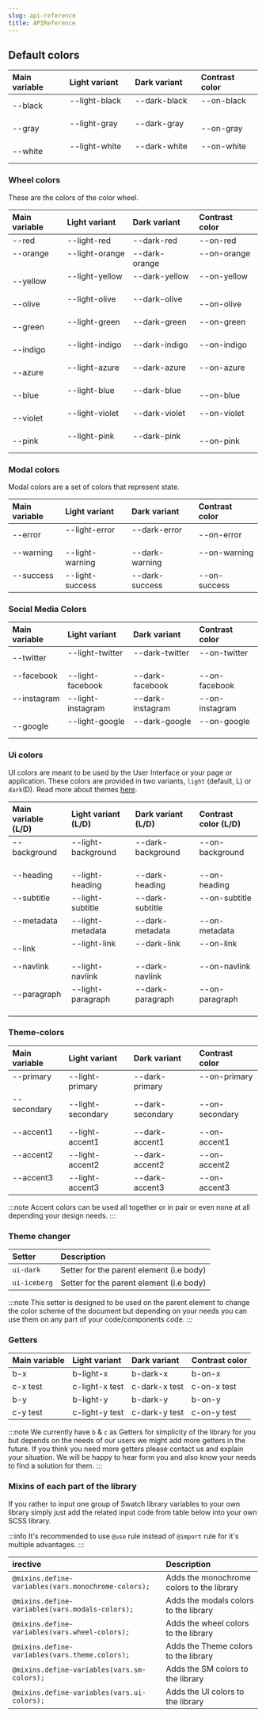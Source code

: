 ```yaml
---
slug: api-reference 
title: APIReference
---
```


## Default colors

| Main variable | Light variant | Dark variant | Contrast color | 
| :-------- | :---------- | :----------- | :----------- | 
| --black <span className='y-black b-y'>&#8193;</span> | --light-black <span className='y-black b-light-y'>&#8193;</span> | --dark-black <span className='y-black b-dark-y'>&#8193;</span> | --on-black <span className='y-black b-on-y'>&#8193;</span> | 
| --gray <span className='y-gray b-y'>&#8193;</span> | --light-gray <span className='y-gray b-light-y'>&#8193;</span> | --dark-gray <span className='y-gray b-dark-y'>&#8193;</span> | --on-gray <span className='y-gray b-on-y'>&#8193;</span> | 
| --white <span className='y-white b-y'>&#8193;</span> | --light-white <span className='y-white b-light-y'>&#8193;</span> | --dark-white <span className='y-white b-dark-y'>&#8193;</span> | --on-white <span className='y-white b-on-y'>&#8193;</span> | 

### Wheel colors

These are the colors of the color wheel.

| Main variable | Light variant | Dark variant | Contrast color | 
| :-------- | :---------- | :----------- | :----------- | 
| --red <span className='y-red b-y'>&#8193;</span> | --light-red <span className='y-red b-light-y'>&#8193;</span> | --dark-red <span className='y-red b-dark-y'>&#8193;</span> | --on-red <span className='y-red b-on-y'>&#8193;</span> | 
| --orange <span className='y-orange b-y'>&#8193;</span> | --light-orange <span className='y-orange b-light-y'>&#8193;</span> | --dark-orange <span className='y-orange b-dark-y'>&#8193;</span> | --on-orange <span className='y-orange b-on-y'>&#8193;</span> | 
| --yellow <span className='y-yellow b-y'>&#8193;</span> | --light-yellow <span className='y-yellow b-light-y'>&#8193;</span> | --dark-yellow <span className='y-yellow b-dark-y'>&#8193;</span> | --on-yellow <span className='y-yellow b-on-y'>&#8193;</span> | 
| --olive <span className='y-olive b-y'>&#8193;</span> | --light-olive <span className='y-olive b-light-y'>&#8193;</span> | --dark-olive <span className='y-olive b-dark-y'>&#8193;</span> | --on-olive <span className='y-olive b-on-y'>&#8193;</span> | 
| --green <span className='y-green b-y'>&#8193;</span> | --light-green <span className='y-green b-light-y'>&#8193;</span> | --dark-green <span className='y-green b-dark-y'>&#8193;</span> | --on-green <span className='y-green b-on-y'>&#8193;</span> | 
| --indigo <span className='y-indigo b-y'>&#8193;</span> | --light-indigo <span className='y-indigo b-light-y'>&#8193;</span> | --dark-indigo <span className='y-indigo b-dark-y'>&#8193;</span> | --on-indigo <span className='y-indigo b-on-y'>&#8193;</span> | 
| --azure <span className='y-azure b-y'>&#8193;</span> | --light-azure <span className='y-azure b-light-y'>&#8193;</span> | --dark-azure <span className='y-azure b-dark-y'>&#8193;</span> | --on-azure <span className='y-azure b-on-y'>&#8193;</span> | 
| --blue <span className='y-blue b-y'>&#8193;</span> | --light-blue <span className='y-blue b-light-y'>&#8193;</span> | --dark-blue <span className='y-blue b-dark-y'>&#8193;</span> | --on-blue <span className='y-blue b-on-y'>&#8193;</span> | 
| --violet <span className='y-violet b-y'>&#8193;</span> | --light-violet <span className='y-violet b-light-y'>&#8193;</span> | --dark-violet <span className='y-violet b-dark-y'>&#8193;</span> | --on-violet <span className='y-violet b-on-y'>&#8193;</span> | 
| --pink <span className='y-pink b-y'>&#8193;</span> | --light-pink <span className='y-pink b-light-y'>&#8193;</span> | --dark-pink <span className='y-pink b-dark-y'>&#8193;</span> | --on-pink <span className='y-pink b-on-y'>&#8193;</span> | 

### Modal colors

Modal colors are a set of colors that represent state.

| Main variable | Light variant | Dark variant | Contrast color | 
| :-------- | :---------- | :----------- | :----------- | 
| --error <span className='y-error b-y'>&#8193;</span> | --light-error <span className='y-error b-light-y'>&#8193;</span> | --dark-error <span className='y-error b-dark-y'>&#8193;</span> | --on-error <span className='y-error b-on-y'>&#8193;</span> | 
| --warning <span className='y-warning b-y'>&#8193;</span> | --light-warning <span className='y-warning b-light-y'>&#8193;</span> | --dark-warning <span className='y-warning b-dark-y'>&#8193;</span> | --on-warning <span className='y-warning b-on-y'>&#8193;</span> | 
| --success <span className='y-success b-y'>&#8193;</span> | --light-success <span className='y-success b-light-y'>&#8193;</span> | --dark-success <span className='y-success b-dark-y'>&#8193;</span> | --on-success <span className='y-success b-on-y'>&#8193;</span> | 

### Social Media Colors

| Main variable | Light variant | Dark variant | Contrast color | 
| :-------- | :---------- | :----------- | :----------- | 
| --twitter <span className='y-twitter b-y'>&#8193;</span> | --light-twitter <span className='y-twitter b-light-y'>&#8193;</span> | --dark-twitter <span className='y-twitter b-dark-y'>&#8193;</span> | --on-twitter <span className='y-twitter b-on-y'>&#8193;</span> | 
| --facebook <span className='y-facebook b-y'>&#8193;</span> | --light-facebook <span className='y-facebook b-light-y'>&#8193;</span> | --dark-facebook <span className='y-facebook b-dark-y'>&#8193;</span> | --on-facebook <span className='y-facebook b-on-y'>&#8193;</span> | 
| --instagram <span className='y-instagram b-y'>&#8193;</span> | --light-instagram <span className='y-instagram b-light-y'>&#8193;</span> | --dark-instagram <span className='y-instagram b-dark-y'>&#8193;</span> | --on-instagram <span className='y-instagram b-on-y'>&#8193;</span> | 
| --google <span className='y-google b-y'>&#8193;</span> | --light-google <span className='y-google b-light-y'>&#8193;</span> | --dark-google <span className='y-google b-dark-y'>&#8193;</span> | --on-google <span className='y-google b-on-y'>&#8193;</span> | 


### Ui colors

UI colors are meant to be used by the User Interface or your page or application. These colors are provided in two variants, `light` (default, L) or `dark`(D). Read more about themes [here](./guides-themes-introduction).

| Main variable (L/D)| Light variant (L/D)| Dark variant (L/D)| Contrast color (L/D) | 
| :-------- | :---------- | :----------- | :----------- | 
| --background <span className='y-background b-y'>&#8193;</span><span className='ui-dark y-background b-y'>&#8193;</span> | --light-background <span className='y-background b-light-y'>&#8193;</span><span className='ui-dark y-background b-light-y'>&#8193;</span> | --dark-background <span className='y-background b-dark-y'>&#8193;</span><span className='ui-dark y-background b-dark-y'>&#8193;</span> | --on-background <span className='y-background b-on-y'>&#8193;</span><span className='ui-dark y-background b-on-y'>&#8193;</span> | 
| --heading <span className='y-heading b-y'>&#8193;</span><span className='ui-dark y-heading b-y'>&#8193;</span> | --light-heading <span className='y-heading b-light-y'>&#8193;</span><span className='ui-dark y-heading b-light-y'>&#8193;</span> | --dark-heading <span className='y-heading b-dark-y'>&#8193;</span><span className='ui-dark y-heading b-dark-y'>&#8193;</span> | --on-heading <span className='y-heading b-on-y'>&#8193;</span><span className='ui-dark y-heading b-on-y'>&#8193;</span> | 
| --subtitle <span className='y-subtitle b-y'>&#8193;</span><span className='ui-dark y-subtitle b-y'>&#8193;</span> | --light-subtitle <span className='y-subtitle b-light-y'>&#8193;</span><span className='ui-dark y-subtitle b-light-y'>&#8193;</span> | --dark-subtitle <span className='y-subtitle b-dark-y'>&#8193;</span><span className='ui-dark y-subtitle b-dark-y'>&#8193;</span> | --on-subtitle <span className='y-subtitle b-on-y'>&#8193;</span><span className='ui-dark y-subtitle b-on-y'>&#8193;</span> | 
| --metadata <span className='y-metadata b-y'>&#8193;</span><span className='ui-dark y-metadata b-y'>&#8193;</span> | --light-metadata <span className='y-metadata b-light-y'>&#8193;</span><span className='ui-dark y-metadata b-light-y'>&#8193;</span> | --dark-metadata <span className='y-metadata b-dark-y'>&#8193;</span><span className='ui-dark y-metadata b-dark-y'>&#8193;</span> | --on-metadata <span className='y-metadata b-on-y'>&#8193;</span><span className='ui-dark y-metadata b-on-y'>&#8193;</span> | 
| --link <span className='y-link b-y'>&#8193;</span><span className='ui-dark y-link b-y'>&#8193;</span> | --light-link <span className='y-link b-light-y'>&#8193;</span><span className='ui-dark y-link b-light-y'>&#8193;</span> | --dark-link <span className='y-link b-dark-y'>&#8193;</span><span className='ui-dark y-link b-dark-y'>&#8193;</span> | --on-link <span className='y-link b-on-y'>&#8193;</span><span className='ui-dark y-link b-on-y'>&#8193;</span> | 
| --navlink <span className='y-navlink b-y'>&#8193;</span><span className='ui-dark y-navlink b-y'>&#8193;</span> | --light-navlink <span className='y-navlink b-light-y'>&#8193;</span><span className='ui-dark y-navlink b-light-y'>&#8193;</span> | --dark-navlink <span className='y-navlink b-dark-y'>&#8193;</span><span className='ui-dark y-navlink b-dark-y'>&#8193;</span> | --on-navlink <span className='y-navlink b-on-y'>&#8193;</span><span className='ui-dark y-navlink b-on-y'>&#8193;</span> | 
| --paragraph <span className='y-paragraph b-y'>&#8193;</span><span className='ui-dark y-paragraph b-y'>&#8193;</span> | --light-paragraph <span className='y-paragraph b-light-y'>&#8193;</span><span className='ui-dark y-paragraph b-light-y'>&#8193;</span> | --dark-paragraph <span className='y-paragraph b-dark-y'>&#8193;</span><span className='ui-dark y-paragraph b-dark-y'>&#8193;</span> | --on-paragraph <span className='y-paragraph b-on-y'>&#8193;</span><span className='ui-dark y-paragraph b-on-y'>&#8193;</span> | 


### Theme-colors

| Main variable | Light variant | Dark variant | Contrast color | 
| :-------- | :---------- | :----------- | :----------- | 
| --primary <span className='y-primary b-y'>&#8193;</span> | --light-primary <span className='y-primary b-light-y'>&#8193;</span> | --dark-primary <span className='y-primary b-dark-y'>&#8193;</span> | --on-primary <span className='y-primary b-on-y'>&#8193;</span> | 
| --secondary <span className='y-secondary b-y'>&#8193;</span> | --light-secondary <span className='y-secondary b-light-y'>&#8193;</span> | --dark-secondary <span className='y-secondary b-dark-y'>&#8193;</span> | --on-secondary <span className='y-secondary b-on-y'>&#8193;</span> | 
| --accent1 <span className='y-accent1 b-y'>&#8193;</span> | --light-accent1 <span className='y-accent1 b-light-y'>&#8193;</span> | --dark-accent1 <span className='y-accent1 b-dark-y'>&#8193;</span> | --on-accent1 <span className='y-accent1 b-on-y'>&#8193;</span> | 
| --accent2 <span className='y-accent2 b-y'>&#8193;</span> | --light-accent2 <span className='y-accent2 b-light-y'>&#8193;</span> | --dark-accent2 <span className='y-accent2 b-dark-y'>&#8193;</span> | --on-accent2 <span className='y-accent2 b-on-y'>&#8193;</span> | 
| --accent3 <span className='y-accent3 b-y'>&#8193;</span> | --light-accent3 <span className='y-accent3 b-light-y'>&#8193;</span> | --dark-accent3 <span className='y-accent3 b-dark-y'>&#8193;</span> | --on-accent3 <span className='y-accent3 b-on-y'>&#8193;</span> | 

:::note
Accent colors can be used all together or in pair or even none at all depending your design needs.
:::


### Theme changer

| Setter | Description |
| :----  | :-------    |
| `ui-dark` | Setter for the parent element (i.e body) |
| `ui-iceberg` | Setter for the parent element (i.e body) |

:::note 
This setter is designed to be used on the parent element to change the color scheme of the document but depending on your needs you can use them on any part of your code/components code.
:::

### Getters 

| Main variable | Light variant | Dark variant | Contrast color | 
| :-------- | :---------- | :----------- | :----------- | 
| b-x <span className='x-green b-x'>&#8193;</span> | b-light-x <span className='x-green b-light-x'>&#8193;</span> | b-dark-x <span className='x-green b-dark-x'>&#8193;</span> | b-on-x <span className='x-green b-on-x'>&#8193;</span> | 
| c-x <span className='x-blue c-x'>test</span> | c-light-x <span className='x-blue c-light-x'>test</span> | c-dark-x <span className='x-blue c-dark-x'>test</span> | c-on-x <span className='x-blue c-on-x'>test</span> | 
| b-y <span className='y-red b-y'>&#8193;</span> | b-light-y <span className='y-red b-light-y'>&#8193;</span> | b-dark-y <span className='y-red b-dark-y'>&#8193;</span> | b-on-y <span className='y-red b-on-y'>&#8193;</span> | 
| c-y <span className='y-azure c-y'>test</span> | c-light-y <span className='y-azure c-light-y'>test</span> | c-dark-y <span className='y-azure c-dark-y'>test</span> | c-on-y <span className='y-azure c-on-y'>test</span> | 

:::note 
We currently have `b` & `c` as Getters for simplicity of the library for you but depends on the needs of our users we might add more getters in the future. If you think you need more getters please contact us and explain your situation. We will be happy to hear form you and also know your needs to find a solution for them. 
:::
### Mixins of each part of the library

If you rather to input one group of Swatch library variables to your own library simply just add the related input code from table below into your own SCSS library.

:::info
It's recommended to use `@use` rule instead of `@import` rule for it's multiple advantages.
:::

| irective      |     Description      |
| :------------ |     :----------      |
| `@mixins.define-variables(vars.monochrome-colors);` | Adds the monochrome colors to the library |
| `@mixins.define-variables(vars.modals-colors);` | Adds the modals colors to the library |
| `@mixins.define-variables(vars.wheel-colors);` | Adds the wheel colors to the library |
| `@mixins.define-variables(vars.theme.colors);` | Adds the Theme colors to the library |
| `@mixins.define-variables(vars.sm-colors);` | Adds the SM colors to the library |
| `@mixins.define-variables(vars.ui-colors);` | Adds the UI colors to the library |
